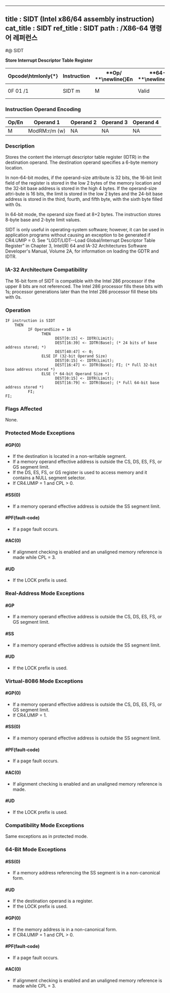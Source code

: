 ----------------------------
title : SIDT (Intel x86/64 assembly instruction)
cat_title : SIDT
ref_title : SIDT
path : /X86-64 명령어 레퍼런스
----------------------------
#@ SIDT

**Store Interrupt Descriptor Table Register**

|**Opcode\htmlonly{*}**|**Instruction**|**Op/ **\newline{}**En**|**64-Bit **\newline{}**Mode**|**Compat/**\newline{}**Leg Mode**|**Description**|
|----------------------|---------------|------------------------|-----------------------------|---------------------------------|---------------|
|0F 01 /1|SIDT m|M|Valid|Valid|Store IDTR to m.|
### Instruction Operand Encoding


|Op/En|Operand 1|Operand 2|Operand 3|Operand 4|
|-----|---------|---------|---------|---------|
|M|ModRM:r/m (w)|NA|NA|NA|
### Description


Stores the content the interrupt descriptor table register (IDTR) in the destination operand. The destination operand specifies a 6-byte memory location. 

In non-64-bit modes, if the operand-size attribute is 32 bits, the 16-bit limit field of the register is stored in the low 2 bytes of the memory location and the 32-bit base address is stored in the high 4 bytes. If the operand-size attri-bute is 16 bits, the limit is stored in the low 2 bytes and the 24-bit base address is stored in the third, fourth, and fifth byte, with the sixth byte filled with 0s.

In 64-bit mode, the operand size fixed at 8+2 bytes. The instruction stores 8-byte base and 2-byte limit values.

SIDT is only useful in operating-system software; however, it can be used in application programs without causing an exception to be generated if CR4.UMIP = 0. See "LGDT/LIDT--Load Global/Interrupt Descriptor Table Register" in Chapter 3, Intel(R) 64 and IA-32 Architectures Software Developer's Manual, Volume 2A, for information on loading the GDTR and IDTR.

### IA-32 Architecture Compatibility


The 16-bit form of SIDT is compatible with the Intel 286 processor if the upper 8 bits are not referenced. The Intel 286 processor fills these bits with 1s; processor generations later than the Intel 286 processor fill these bits with 0s.


### Operation

```info-verb
IF instruction is SIDT
    THEN
          IF OperandSize = 16
                THEN 
                      DEST[0:15] <- IDTR(Limit);
                      DEST[16:39] <- IDTR(Base); (* 24 bits of base address stored; *)
                      DEST[40:47] <- 0;
                ELSE IF (32-bit Operand Size)
                      DEST[0:15] <- IDTR(Limit);
                      DEST[16:47] <- IDTR(Base); FI; (* Full 32-bit base address stored *)
                ELSE (* 64-bit Operand Size *)
                      DEST[0:15] <- IDTR(Limit);
                      DEST[16:79] <- IDTR(Base); (* Full 64-bit base address stored *)
          FI;
FI;
```
### Flags Affected


None.


### Protected Mode Exceptions

#### #GP(0)
* If the destination is located in a non-writable segment.
* If a memory operand effective address is outside the CS, DS, ES, FS, or GS segment limit.
* If the DS, ES, FS, or GS register is used to access memory and it contains a NULL segment selector.
* If CR4.UMIP = 1 and CPL > 0.

#### #SS(0)
* If a memory operand effective address is outside the SS segment limit.

#### #PF(fault-code)
* If a page fault occurs.

#### #AC(0)
* If alignment checking is enabled and an unaligned memory reference is made while CPL = 3.

#### #UD
* If the LOCK prefix is used.

### Real-Address Mode Exceptions

#### #GP
* If a memory operand effective address is outside the CS, DS, ES, FS, or GS segment limit.

#### #SS
* If a memory operand effective address is outside the SS segment limit.

#### #UD
* If the LOCK prefix is used.

### Virtual-8086 Mode Exceptions

#### #GP(0)
* If a memory operand effective address is outside the CS, DS, ES, FS, or GS segment limit.
* If CR4.UMIP = 1.

#### #SS(0)
* If a memory operand effective address is outside the SS segment limit.

#### #PF(fault-code)
* If a page fault occurs.

#### #AC(0)
* If alignment checking is enabled and an unaligned memory reference is made.

#### #UD
* If the LOCK prefix is used.

### Compatibility Mode Exceptions



Same exceptions as in protected mode.


### 64-Bit Mode Exceptions

#### #SS(0)
* If a memory address referencing the SS segment is in a non-canonical form.

#### #UD
* If the destination operand is a register.
* If the LOCK prefix is used.

#### #GP(0)
* If the memory address is in a non-canonical form.
* If CR4.UMIP = 1 and CPL > 0.

#### #PF(fault-code)
* If a page fault occurs.

#### #AC(0)
* If alignment checking is enabled and an unaligned memory reference is made while CPL = 3.
